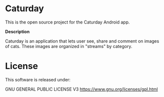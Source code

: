 # Caturday

This is the open source project for the Caturday Android app. 

**Description**

Caturday is an application that lets user see, share and comment
on images of cats. These images are organized in "streams"
by category.

# License

This software is released under:

GNU GENERAL PUBLIC LICENSE V3
https://www.gnu.org/licenses/gpl.html
